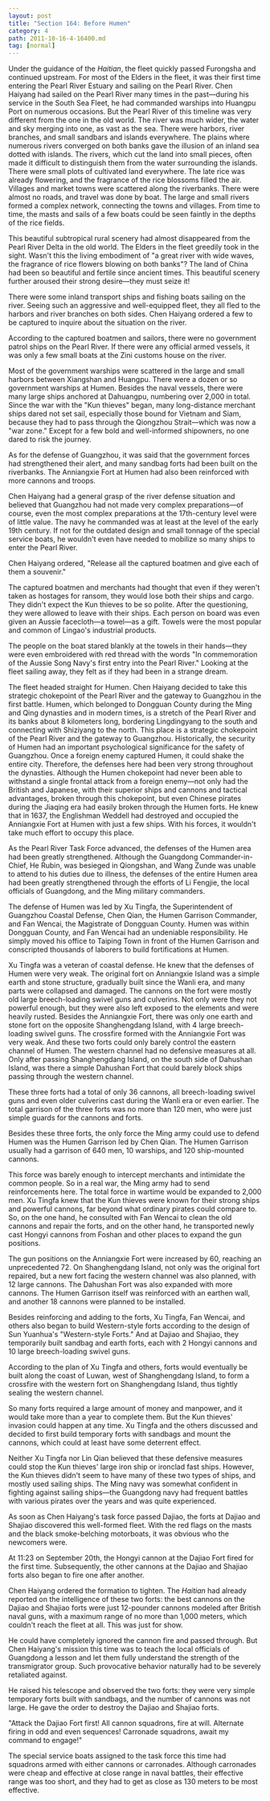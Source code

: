 ```yaml
---
layout: post
title: "Section 164: Before Humen"
category: 4
path: 2011-10-16-4-16400.md
tag: [normal]
---
```


Under the guidance of the *Haitian*, the fleet quickly passed Furongsha and continued upstream. For most of the Elders in the fleet, it was their first time entering the Pearl River Estuary and sailing on the Pearl River. Chen Haiyang had sailed on the Pearl River many times in the past—during his service in the South Sea Fleet, he had commanded warships into Huangpu Port on numerous occasions. But the Pearl River of this timeline was very different from the one in the old world. The river was much wider, the water and sky merging into one, as vast as the sea. There were harbors, river branches, and small sandbars and islands everywhere. The plains where numerous rivers converged on both banks gave the illusion of an inland sea dotted with islands. The rivers, which cut the land into small pieces, often made it difficult to distinguish them from the water surrounding the islands. There were small plots of cultivated land everywhere. The late rice was already flowering, and the fragrance of the rice blossoms filled the air. Villages and market towns were scattered along the riverbanks. There were almost no roads, and travel was done by boat. The large and small rivers formed a complex network, connecting the towns and villages. From time to time, the masts and sails of a few boats could be seen faintly in the depths of the rice fields.

This beautiful subtropical rural scenery had almost disappeared from the Pearl River Delta in the old world. The Elders in the fleet greedily took in the sight. Wasn't this the living embodiment of "a great river with wide waves, the fragrance of rice flowers blowing on both banks"? The land of China had been so beautiful and fertile since ancient times. This beautiful scenery further aroused their strong desire—they must seize it!

There were some inland transport ships and fishing boats sailing on the river. Seeing such an aggressive and well-equipped fleet, they all fled to the harbors and river branches on both sides. Chen Haiyang ordered a few to be captured to inquire about the situation on the river.

According to the captured boatmen and sailors, there were no government patrol ships on the Pearl River. If there were any official armed vessels, it was only a few small boats at the Zini customs house on the river.

Most of the government warships were scattered in the large and small harbors between Xiangshan and Huangpu. There were a dozen or so government warships at Humen. Besides the naval vessels, there were many large ships anchored at Dahuangpu, numbering over 2,000 in total. Since the war with the "Kun thieves" began, many long-distance merchant ships dared not set sail, especially those bound for Vietnam and Siam, because they had to pass through the Qiongzhou Strait—which was now a "war zone." Except for a few bold and well-informed shipowners, no one dared to risk the journey.

As for the defense of Guangzhou, it was said that the government forces had strengthened their alert, and many sandbag forts had been built on the riverbanks. The Anniangxie Fort at Humen had also been reinforced with more cannons and troops.

Chen Haiyang had a general grasp of the river defense situation and believed that Guangzhou had not made very complex preparations—of course, even the most complex preparations at the 17th-century level were of little value. The navy he commanded was at least at the level of the early 19th century. If not for the outdated design and small tonnage of the special service boats, he wouldn't even have needed to mobilize so many ships to enter the Pearl River.

Chen Haiyang ordered, "Release all the captured boatmen and give each of them a souvenir."

The captured boatmen and merchants had thought that even if they weren't taken as hostages for ransom, they would lose both their ships and cargo. They didn't expect the Kun thieves to be so polite. After the questioning, they were allowed to leave with their ships. Each person on board was even given an Aussie facecloth—a towel—as a gift. Towels were the most popular and common of Lingao's industrial products.

The people on the boat stared blankly at the towels in their hands—they were even embroidered with red thread with the words "In commemoration of the Aussie Song Navy's first entry into the Pearl River." Looking at the fleet sailing away, they felt as if they had been in a strange dream.

The fleet headed straight for Humen. Chen Haiyang decided to take this strategic chokepoint of the Pearl River and the gateway to Guangzhou in the first battle. Humen, which belonged to Dongguan County during the Ming and Qing dynasties and in modern times, is a stretch of the Pearl River and its banks about 8 kilometers long, bordering Lingdingyang to the south and connecting with Shiziyang to the north. This place is a strategic chokepoint of the Pearl River and the gateway to Guangzhou. Historically, the security of Humen had an important psychological significance for the safety of Guangzhou. Once a foreign enemy captured Humen, it could shake the entire city. Therefore, the defenses here had been very strong throughout the dynasties. Although the Humen chokepoint had never been able to withstand a single frontal attack from a foreign enemy—not only had the British and Japanese, with their superior ships and cannons and tactical advantages, broken through this chokepoint, but even Chinese pirates during the Jiaqing era had easily broken through the Humen forts. He knew that in 1637, the Englishman Weddell had destroyed and occupied the Anniangxie Fort at Humen with just a few ships. With his forces, it wouldn't take much effort to occupy this place.

As the Pearl River Task Force advanced, the defenses of the Humen area had been greatly strengthened. Although the Guangdong Commander-in-Chief, He Rubin, was besieged in Qiongshan, and Wang Zunde was unable to attend to his duties due to illness, the defenses of the entire Humen area had been greatly strengthened through the efforts of Li Fengjie, the local officials of Guangdong, and the Ming military commanders.

The defense of Humen was led by Xu Tingfa, the Superintendent of Guangzhou Coastal Defense, Chen Qian, the Humen Garrison Commander, and Fan Wencai, the Magistrate of Dongguan County. Humen was within Dongguan County, and Fan Wencai had an undeniable responsibility. He simply moved his office to Taiping Town in front of the Humen Garrison and conscripted thousands of laborers to build fortifications at Humen.

Xu Tingfa was a veteran of coastal defense. He knew that the defenses of Humen were very weak. The original fort on Anniangxie Island was a simple earth and stone structure, gradually built since the Wanli era, and many parts were collapsed and damaged. The cannons on the fort were mostly old large breech-loading swivel guns and culverins. Not only were they not powerful enough, but they were also left exposed to the elements and were heavily rusted. Besides the Anniangxie Fort, there was only one earth and stone fort on the opposite Shanghengdang Island, with 4 large breech-loading swivel guns. The crossfire formed with the Anniangxie Fort was very weak. And these two forts could only barely control the eastern channel of Humen. The western channel had no defensive measures at all. Only after passing Shanghengdang Island, on the south side of Dahushan Island, was there a simple Dahushan Fort that could barely block ships passing through the western channel.

These three forts had a total of only 36 cannons, all breech-loading swivel guns and even older culverins cast during the Wanli era or even earlier. The total garrison of the three forts was no more than 120 men, who were just simple guards for the cannons and forts.

Besides these three forts, the only force the Ming army could use to defend Humen was the Humen Garrison led by Chen Qian. The Humen Garrison usually had a garrison of 640 men, 10 warships, and 120 ship-mounted cannons.

This force was barely enough to intercept merchants and intimidate the common people. So in a real war, the Ming army had to send reinforcements here. The total force in wartime would be expanded to 2,000 men. Xu Tingfa knew that the Kun thieves were known for their strong ships and powerful cannons, far beyond what ordinary pirates could compare to. So, on the one hand, he consulted with Fan Wencai to clean the old cannons and repair the forts, and on the other hand, he transported newly cast Hongyi cannons from Foshan and other places to expand the gun positions.

The gun positions on the Anniangxie Fort were increased by 60, reaching an unprecedented 72. On Shanghengdang Island, not only was the original fort repaired, but a new fort facing the western channel was also planned, with 12 large cannons. The Dahushan Fort was also expanded with more cannons. The Humen Garrison itself was reinforced with an earthen wall, and another 18 cannons were planned to be installed.

Besides reinforcing and adding to the forts, Xu Tingfa, Fan Wencai, and others also began to build Western-style forts according to the design of Sun Yuanhua's "Western-style Forts." And at Dajiao and Shajiao, they temporarily built sandbag and earth forts, each with 2 Hongyi cannons and 10 large breech-loading swivel guns.

According to the plan of Xu Tingfa and others, forts would eventually be built along the coast of Luwan, west of Shanghengdang Island, to form a crossfire with the western fort on Shanghengdang Island, thus tightly sealing the western channel.

So many forts required a large amount of money and manpower, and it would take more than a year to complete them. But the Kun thieves' invasion could happen at any time. Xu Tingfa and the others discussed and decided to first build temporary forts with sandbags and mount the cannons, which could at least have some deterrent effect.

Neither Xu Tingfa nor Lin Qian believed that these defensive measures could stop the Kun thieves' large iron ship or ironclad fast ships. However, the Kun thieves didn't seem to have many of these two types of ships, and mostly used sailing ships. The Ming navy was somewhat confident in fighting against sailing ships—the Guangdong navy had frequent battles with various pirates over the years and was quite experienced.

As soon as Chen Haiyang's task force passed Dajiao, the forts at Dajiao and Shajiao discovered this well-formed fleet. With the red flags on the masts and the black smoke-belching motorboats, it was obvious who the newcomers were.

At 11:23 on September 20th, the Hongyi cannon at the Dajiao Fort fired for the first time. Subsequently, the other cannons at the Dajiao and Shajiao forts also began to fire one after another.

Chen Haiyang ordered the formation to tighten. The *Haitian* had already reported on the intelligence of these two forts: the best cannons on the Dajiao and Shajiao forts were just 12-pounder cannons modeled after British naval guns, with a maximum range of no more than 1,000 meters, which couldn't reach the fleet at all. This was just for show.

He could have completely ignored the cannon fire and passed through. But Chen Haiyang's mission this time was to teach the local officials of Guangdong a lesson and let them fully understand the strength of the transmigrator group. Such provocative behavior naturally had to be severely retaliated against.

He raised his telescope and observed the two forts: they were very simple temporary forts built with sandbags, and the number of cannons was not large. He gave the order to destroy the Dajiao and Shajiao forts.

"Attack the Dajiao Fort first! All cannon squadrons, fire at will. Alternate firing in odd and even sequences! Carronade squadrons, await my command to engage!"

The special service boats assigned to the task force this time had squadrons armed with either cannons or carronades. Although carronades were cheap and effective at close range in naval battles, their effective range was too short, and they had to get as close as 130 meters to be most effective.